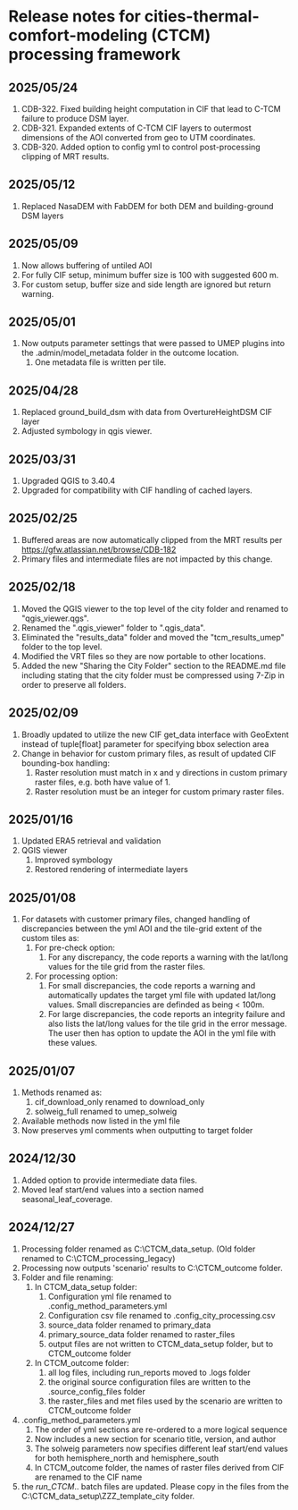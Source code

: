 # Release notes for cities-thermal-comfort-modeling (CTCM) processing framework

## 2025/05/24
1. CDB-322. Fixed building height computation in CIF that lead to C-TCM failure to produce DSM layer. 
2. CDB-321. Expanded extents of C-TCM CIF layers to outermost dimensions of the AOI converted from geo to UTM coordinates.
3. CDB-320. Added option to config yml to control post-processing clipping of MRT results.

## 2025/05/12
1. Replaced NasaDEM with FabDEM for both DEM and building-ground DSM layers

## 2025/05/09
1. Now allows buffering of untiled AOI
2. For fully CIF setup, minimum buffer size is 100 with suggested 600 m.
3. For custom setup, buffer size and side length are ignored but return warning.

## 2025/05/01
1. Now outputs parameter settings that were passed to UMEP plugins into the .admin/model_metadata folder in the outcome location.
   1. One metadata file is written per tile.

## 2025/04/28
1. Replaced ground_build_dsm with data from OvertureHeightDSM CIF layer
2. Adjusted symbology in qgis viewer.

## 2025/03/31
1. Upgraded QGIS to 3.40.4
2. Upgraded for compatibility with CIF handling of cached layers.


## 2025/02/25
1. Buffered areas are now automatically clipped from the MRT results per https://gfw.atlassian.net/browse/CDB-182
2. Primary files and intermediate files are not impacted by this change.

## 2025/02/18
1. Moved the QGIS viewer to the top level of the city folder and renamed to "qgis_viewer.qgs".
2. Renamed the ".qgis_viewer" folder to ".qgis_data".
3. Eliminated the "results_data" folder and moved the "tcm_results_umep" folder to the top level.
4. Modified the VRT files so they are now portable to other locations.
5. Added the new "Sharing the City Folder" section to the README.md file including stating that the city folder must be compressed using 7-Zip in order to preserve all folders. 

## 2025/02/09
1. Broadly updated to utilize the new CIF get_data interface with GeoExtent instead of tuple[float] parameter for specifying bbox selection area
2. Change in behavior for custom primary files, as result of updated CIF bounding-box handling:
      1. Raster resolution must match in x and y directions in custom primary raster files, e.g. both have value of 1.
      2. Raster resolution must be an integer for custom primary raster files.

## 2025/01/16
1. Updated ERA5 retrieval and validation
2. QGIS viewer
   1. Improved symbology
   2. Restored rendering of intermediate layers

## 2025/01/08
1. For datasets with customer primary files, changed handling of discrepancies between the yml AOI and the tile-grid extent of the custom tiles as:
   1. For pre-check option:
      1. For any discrepancy, the code reports a warning with the lat/long values for the tile grid from the raster files.
   1. For processing option:
      1. For small discrepancies, the code reports a warning and automatically updates the target yml file with updated lat/long values. Small discrepancies are definded as being < 100m.
      1. For large discrepancies, the code reports an integrity failure and also lists the lat/long values for the tile grid in the error message. The user then has option to update the AOI in the yml file with these values.

## 2025/01/07
1. Methods renamed as:
   1. cif_download_only renamed to download_only
   1. solweig_full renamed to umep_solweig
1. Available methods now listed in the yml file
1. Now preserves yml comments when outputting to target folder

## 2024/12/30
1. Added option to provide intermediate data files.
2. Moved leaf start/end values into a section named seasonal_leaf_coverage.

## 2024/12/27
1. Processing folder renamed as C:\CTCM_data_setup. (Old folder renamed to C:\CTCM_processing_legacy)
2. Processing now outputs 'scenario' results to C:\CTCM_outcome folder.
3. Folder and file renaming:
   1. In CTCM_data_setup folder:
      1. Configuration yml file renamed to .config_method_parameters.yml
      2. Configuration csv file renamed to .config_city_processing.csv
      3. source_data folder renamed to primary_data
      4. primary_source_data folder renamed to raster_files
      5. output files are not written to CTCM_data_setup folder, but to CTCM_outcome folder
   2. In CTCM_outcome folder: 
      1. all log files, including run_reports moved to .logs folder
      2. the original source configuration files are written to the .source_config_files folder
      3. the raster_files and met files used by the scenario are written to CTCM_outcome folder
 4. .config_method_parameters.yml
    1. The order of yml sections are re-ordered to a more logical sequence
    2. Now includes a new section for scenario title, version, and author
    3. The solweig parameters now specifies different leaf start/end values for both hemisphere_north and hemisphere_south
    4. In CTCM_outcome folder, the names of raster files derived from CIF are renamed to the CIF name
 5. the _run_CTCM_.. batch files are updated. Please copy in the files from the C:\CTCM_data_setup\ZZZ_template_city folder.
